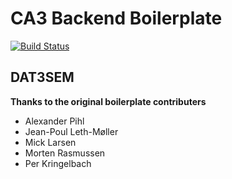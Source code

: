 # CA3 Backend Boilerplate

[![Build Status](https://travis-ci.com/MivleDK/DAT3SEM_CA3_Backend.svg?branch=main)](https://travis-ci.com/MivleDK/DAT3SEM_CA3_Backend)

## DAT3SEM

**Thanks to the original boilerplate contributers**

- Alexander Pihl
- Jean-Poul Leth-Møller
- Mick Larsen
- Morten Rasmussen
- Per Kringelbach
